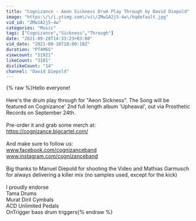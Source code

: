 ```yaml
---
title: "Cognizance - Aeon Sickness Drum Play Through by David Diepold"
image: "https:\/\/i.ytimg.com\/vi\/ZMw1A2j5-4w\/hqdefault.jpg"
vid_id: "ZMw1A2j5-4w"
categories: "Music"
tags: ["Cognizance","Sickness","Through"]
date: "2021-09-20T14:33:23+03:00"
vid_date: "2021-08-16T18:00:18Z"
duration: "PT4M6S"
viewcount: "51921"
likeCount: "3101"
dislikeCount: "14"
channel: "David Diepold"
---
```

{% raw %}Hello everyone!<br /><br />Here's the drum play through for &quot;Aeon Sickness&quot;. The Song will be featured on Cognizance' 2nd full length album 'Upheaval', out via Prosthetic Records on September 24th. <br /><br />Pre-order it and grab some merch at:<br /><a rel="nofollow" target="blank" href="https://cognizance.bigcartel.com/">https://cognizance.bigcartel.com/</a><br /><br />And make sure to follow us:<br />www.facebook.com/cognizanceband<br />www.instagram.com/cognizanceband<br /><br />Big thanks to Manuel Diepold for shooting the Video and Mathias Garmusch for always delivering a killer mix (no samples used, except for the kick)<br /><br />I proudly endorse<br />Tama Drums<br />Murat Diril Cymbals<br />ACD Unlimited Pedals<br />OnTrigger bass drum triggers{% endraw %}
